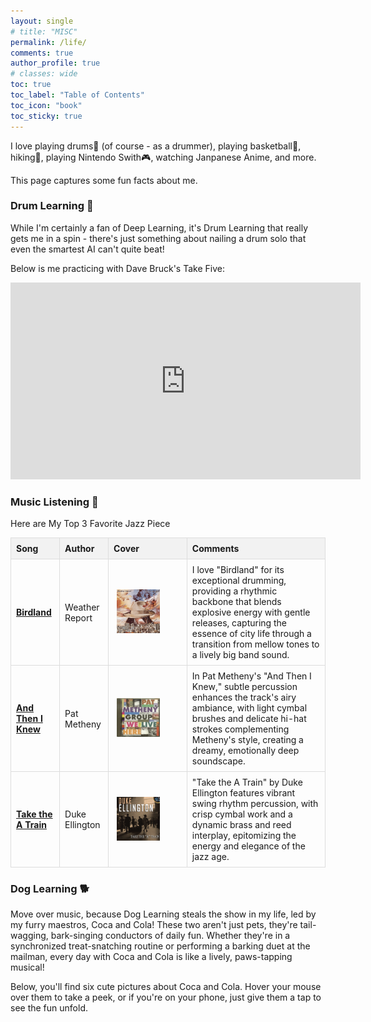 ```yaml
---
layout: single
# title: "MISC"
permalink: /life/
comments: true
author_profile: true
# classes: wide
toc: true
toc_label: "Table of Contents"
toc_icon: "book"
toc_sticky: true
---
```

I love playing drums🥁 (of course - as a drummer), playing basketball🏀, hiking🏃, playing Nintendo Swith🎮, watching Janpanese Anime, and more.

This page captures some fun facts about me.

### Drum Learning 🥁

While I'm certainly a fan of Deep Learning, it's Drum Learning that really gets me in a spin - there's just something about nailing a drum solo that even the smartest AI can't quite beat!

Below is me practicing with Dave Bruck's Take Five:

<center><iframe width="560" height="315" src="https://drive.google.com/file/d/11R97eNhqTX3bNrVXfBkKmSNe_hETaeXJ/preview" title="Drum Learning" frameborder="0" allow="accelerometer; autoplay; clipboard-write; encrypted-media; gyroscope; picture-in-picture; web-share" allowfullscreen></iframe></center>

### Music Listening 🎵

Here are My Top 3 Favorite Jazz Piece

<style>
  table {
    width: 100%;
    border-collapse: collapse;
    table-layout: fixed; /* This helps to prevent stretching */
  }
  th, td {
    border: 1px solid #ddd;
    padding: 8px;
    text-align: left;
    word-wrap: break-word; /* Ensures text wraps within the cell */
  }
  th {
    background-color: #f2f2f2;
  }
  img {
    width: auto;
    height: auto;
    max-width: 120px;
    max-height: 200px;
  }
  .youtube-link {
    word-break: break-all; /* This will ensure the URL breaks to the next line if needed */
  }
</style>

<table>
  <thead>
    <tr>
      <th>Song</th>
      <th>Author</th>
      <th>Cover</th>
      <th>Comments</th>
    </tr>
  </thead>
  <tbody>
        <tr>
      <td><strong><a href="https://www.youtube.com/watch?v=_Fm10whccto">Birdland</a></strong></td>
      <td>Weather Report</td>
      <td style="padding:2.5%;width:25%;vertical-align:middle;min-width:120px">
        <img src="../assets/images/birdland.png" alt="product image" style="width:70%; height:auto; max-width:100%; max-height:200px" />
      </td>
      <td>I love "Birdland" for its exceptional drumming, providing a rhythmic backbone that blends explosive energy with gentle releases, capturing the essence of city life through a transition from mellow tones to a lively big band sound.</td>
    </tr>
    <tr>
      <td><strong><a href="https://www.youtube.com/watch?v=1Nz9bq-3mfc">And Then I Knew</a></strong></td>
      <td>Pat Metheny</td>
      <td style="padding:2.5%;width:25%;vertical-align:middle;min-width:120px">
        <img src="../assets/images/and-then-i-knew.png" alt="product image" style="width:70%; height:auto; max-width:100%; max-height:200px" />
      </td>
      <td>In Pat Metheny's "And Then I Knew," subtle percussion enhances the track's airy ambiance, with light cymbal brushes and delicate hi-hat strokes complementing Metheny's style, creating a dreamy, emotionally deep soundscape.</td>
    </tr>
    <tr>
      <td><strong><a href="https://www.youtube.com/watch?v=cb2w2m1JmCY">Take the A Train</a></strong></td>
      <td>Duke Ellington</td>
      <td style="padding:2.5%;width:25%;vertical-align:middle;min-width:120px">
        <img src="../assets/images/take-the-a-train.png" alt="product image" style="width:70%; height:auto; max-width:100%; max-height:200px" />
      </td>
      <td>"Take the A Train" by Duke Ellington features vibrant swing rhythm percussion, with crisp cymbal work and a dynamic brass and reed interplay, epitomizing the energy and elegance of the jazz age.</td>
    </tr>
  </tbody>
</table>


### Dog Learning 🐕

Move over music, because Dog Learning steals the show in my life, led by my furry maestros, Coca and Cola! These two aren't just pets, they're tail-wagging, bark-singing conductors of daily fun. Whether they're in a synchronized treat-snatching routine or performing a barking duet at the mailman, every day with Coca and Cola is like a lively, paws-tapping musical!

Below, you'll find six cute pictures about Coca and Cola. Hover your mouse over them to take a peek, or if you're on your phone, just give them a tap to see the fun unfold.

<style>
    .grid-container {
        display: grid;
        grid-template-columns: repeat(3, 1fr); /* Adjust the fraction if necessary */
        grid-gap: 0.1px; /* Reduced gap */
        justify-content: center;
        align-items: center;
    }

    .grid-item {
        width: 100%;
        max-width: 250px; /* Adjust as needed */
        max-height: 250px; /* Adjust as needed */
        margin: 0 auto;
        overflow: hidden;
        position: relative;
    }

    .grid-item img {
        opacity: 0;
        transition: opacity 0.3s ease;
        width: 100%; /* Ensures images take full width of the grid item */
        height: auto;
    }

    .grid-item:hover img {
        opacity: 1;
    }

    /* Responsive adjustments for different screen sizes */
    @media (max-width: 768px) {
        .grid-container {
            grid-template-columns: repeat(2, 1fr); /* 2 columns for smaller screens */
        }
    }
</style>
<div class="grid-container">
    <div class="grid-item">
        <img src="../assets/images/life/coca/coca1.jpg" alt="Coca 1">
    </div>
    <div class="grid-item">
        <img src="../assets/images/life/coca/coca2.jpg" alt="Coca 2">
    </div>
    <div class="grid-item">
        <img src="../assets/images/life/coca/coca3.jpg" alt="Coca 3">
    </div>
    <div class="grid-item">
        <img src="../assets/images/life/cola/cola1.jpg" alt="Cola 1">
    </div>
    <div class="grid-item">
        <img src="../assets/images/life/cola/cola2.jpg" alt="Cola 2">
    </div>
    <div class="grid-item">
        <img src="../assets/images/life/cola/cola3.jpg" alt="Cola 3">
    </div>
</div>